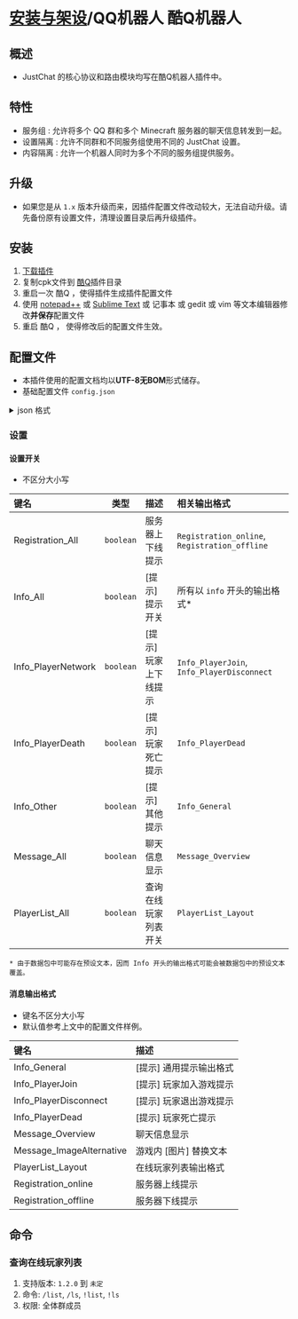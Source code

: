 # [安装与架设](../)/QQ机器人 酷Q机器人

## 概述
- JustChat 的核心协议和路由模块均写在酷Q机器人插件中。

## 特性
- 服务组 : 允许将多个 QQ 群和多个 Minecraft 服务器的聊天信息转发到一起。
- 设置隔离 : 允许不同群和不同服务组使用不同的 JustChat 设置。
- 内容隔离 : 允许一个机器人同时为多个不同的服务组提供服务。

## 升级
- 如果您是从 `1.x` 版本升级而来，因插件配置文件改动较大，无法自动升级。请先备份原有设置文件，清理设置目录后再升级插件。

## 安装
1. [下载插件](https://github.com/ExerciseBook/JustChat/releases/)
1. 复制cpk文件到 [酷Q](https://cqp.cc)插件目录
1. 重启一次 酷Q ，使得插件生成插件配置文件
1. 使用 [notepad++](https://notepad-plus-plus.org/) 或 [Sublime Text](http://www.sublimetext.com/) 或 记事本 或 gedit 或 vim 等文本编辑器修改**并保存**配置文件
1. 重启 酷Q ， 使得修改后的配置文件生效。

## 配置文件
- 本插件使用的配置文档均以**UTF-8无BOM**形式储存。
- 基础配置文件 `config.json`
<details>
  <summary>json 格式</summary>

```jsonc
{
	/// 配置文件提示文件，使用如 VSCode 等编辑器可以让支持本条设置以实现辅助提示功能
	"$schema": "https://github.com/ExerciseBook/JustChat/raw/V2/schema/config.json",

	/// 配置文件版本
	"version": {
		"config": 2 
	},

	/// JustChat 连接服务设置
	"connection": {

		/// 服务器模式设置
		"server": {
			"enable": true,
			"port": 38440
		},

		/// 客户端模式设置 (暂未支持)
		"client": {
			"enable": false,
			"address": "",
			"port": 38440
		},

		"name": "", // 本终端名称
		"ID": "xxxxxxxx-xxxx-xxxx-xxxx-xxxxxxxxxxxx" // 本终端编号 ( UUID 格式 )
	},

	/// 服务组设置
	"services": [
		
		/// 一个服务组
		{
			/// 这个服务组的绑定设置
			"bind": {
				/// 和哪些QQ群绑定
				"qqgroups": [
					123456, xxxxxx
				],
				/// 和哪些 Minecraft 服务器绑定，依然是 UUID 格式
				"minecraft": [
					"xxxxxxxx-xxxx-xxxx-xxxx-xxxxxxxxxxxx"
				]
			},
			/// 这个服务组的特殊设置，具体介绍见后文
			"events": {
				"PlayerList_All": false // 这里覆盖了全局设置里的一个开关
			}
			"message_format": {
				"Info_PlayerJoin": "[%SERVER%] %SENDER% 来搬砖辣！",
				"Info_PlayerDisconnect": "[%SERVER%] %SENDER% 退出搬砖。"
			}
		},

		/// 另一个服务组
		{
			"bind": {
				"qqgroups": [
					xxxxxx
				],
				"minecraft": [
					"xxxxxxxx-xxxx-xxxx-xxxx-xxxxxxxxxxxx"
				]
			},
			"message_format": {
				"Message_Overview": "[*][%WORLD_DISPLAY%]%SENDER%: %CONTENT%"
			}
		}
	],

	/// 对于QQ群的特殊设置
	"qqgroups": [
		/// 一个QQ群的特殊设置
		{
			"groupid": 123456,
			"config": {
				"events": {
					"PlayerList_All": true // 这里覆盖了一个服务组设置里的一个开关
				},
				"message_format": {
					"Message_Overview": "[*][%WORLD_DISPLAY%]%SENDER%: %CONTENT%"
				}
			}
		}
	],

	/// 全局设置
	"global_configuration": {
		/// 设置开关
		"events": {
			"Registration_All": true,
			"Info_All": true,
			"Info_PlayerNetwork": true,
			"Info_PlayerDeath": true,
			"Info_Other": true,
			"Message_All": true,
			"PlayerList_All": true
		},
		/// 消息输出格式
		"message_format": {
			"Info_General": "[%SERVER%] %CONTENT%",
			"Info_PlayerJoin": "[%SERVER%] %SENDER% joined the game.",
			"Info_PlayerDisconnect": "[%SERVER%] %SENDER% left the game.",
			"Info_PlayerDead": "[%SERVER%] %SENDER% dead.",
			"Message_Overview": "[*][%SERVER%][%WORLD_DISPLAY%]%SENDER%: %CONTENT%",
			"Message_ImageAlternative": "[IMAGE]",
			"PlayerList_Layout": "[%SERVER%] There are %NOW%/%MAX% players online.%PLAYERS_LIST%",
			"Registration_online": "Server %NAME% is now online.",
			"Registration_offline": "Server %NAME% is now offline."
		}
	}
}
```
</details>

### 设置

#### 设置开关
- 不区分大小写

|        键名         |        类型        |            描述            |                相关输出格式                     |
|:------------------ |:------------------:|:------------------------- |:--------------------------------------------- |
| Registration_All   | `boolean`          | 服务器上下线提示             | `Registration_online`, `Registration_offline` |
| Info_All           | `boolean`          | [提示] 提示开关              | 所有以 `info` 开头的输出格式*                    |
| Info_PlayerNetwork | `boolean`          | [提示] 玩家上下线提示         | `Info_PlayerJoin`, `Info_PlayerDisconnect`    |
| Info_PlayerDeath   | `boolean`          | [提示] 玩家死亡提示           | `Info_PlayerDead`                            |
| Info_Other         | `boolean`          | [提示] 其他提示              | `Info_General`                                |
| Message_All        | `boolean`          | 聊天信息显示                | `Message_Overview`                            |
| PlayerList_All     | `boolean`          | 查询在线玩家列表开关         | `PlayerList_Layout`                           |

```
* 由于数据包中可能存在预设文本，因而 Info 开头的输出格式可能会被数据包中的预设文本覆盖。
```


#### 消息输出格式
- 键名不区分大小写
- 默认值参考上文中的配置文件样例。

|        键名            |            描述            |
|:--------------------- |:--------------------------|
| Info_General          | [提示] 通用提示输出格式      |
| Info_PlayerJoin       | [提示] 玩家加入游戏提示      |
| Info_PlayerDisconnect | [提示] 玩家退出游戏提示      |
| Info_PlayerDead       | [提示] 玩家死亡提示         |
| Message_Overview      | 聊天信息显示               |
| Message_ImageAlternative      | 游戏内 [图片] 替换文本 |
| PlayerList_Layout     | 在线玩家列表输出格式         |
| Registration_online   | 服务器上线提示               |
| Registration_offline  | 服务器下线提示               |



## 命令

### 查询在线玩家列表
1. 支持版本: `1.2.0` 到 `未定`
1. 命令: `/list`, `/ls`, `!list`, `!ls`
1. 权限: 全体群成员